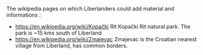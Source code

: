 
The wikipedia pages on which Liberlanders could add material and informations :

* https://en.wikipedia.org/wiki/Kopački Rit Kopački Rit natural park. The park is ~15 kms south of Liberland
* https://en.wikipedia.org/wiki/Zmajevac Zmajevac is the Croatian nearest village from Liberland, has common borders.
  
<br>

